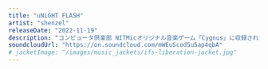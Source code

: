 ```yaml
---
title: "uNiGHT FLASH"
artist: "shenzel"
releaseDate: "2022-11-19"
description: "コンピュータ倶楽部 NITMicオリジナル音楽ゲーム「Cygnus」に収録されている楽曲です。ネオン街を疾走する少女をイメージして作りました。"
soundcloudUrl: "https://on.soundcloud.com/mWEuScod5u5ap4qbA"
# jacketImage: "/images/music_jackets/ifs-liberation-jacket.jpg"
---
```

